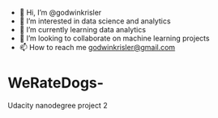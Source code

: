 - 👋 Hi, I’m @godwinkrisler
- 👀 I’m interested in data science and analytics 
- 🌱 I’m currently learning data analytics 
- 💞️ I’m looking to collaborate on machine learning projects
- 📫 How to reach me godwinkrisler@gmail.com


# WeRateDogs-
Udacity nanodegree project 2
